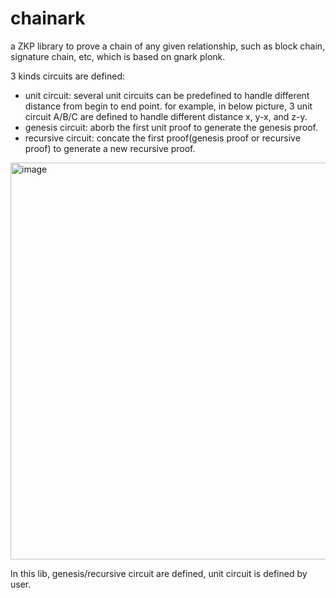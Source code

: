 # chainark
a ZKP library to prove a chain of any given relationship, such as block chain, signature chain, etc, which is based on gnark plonk.


3 kinds circuits are defined:
- unit circuit: several unit circuits can be predefined to handle different distance from begin to end point. for example, in below picture, 3 unit circuit A/B/C are defined to handle different distance x, y-x, and z-y.
- genesis circuit: aborb the first unit proof to generate the genesis proof. 
- recursive circuit: concate the first proof(genesis proof or recursive proof) to generate a new recursive proof.


<img width="635" alt="image" src="https://github.com/user-attachments/assets/4f782ada-eb07-4222-a4e2-ad8a722e2696">

In this lib, genesis/recursive circuit are defined, unit circuit is defined by user.


